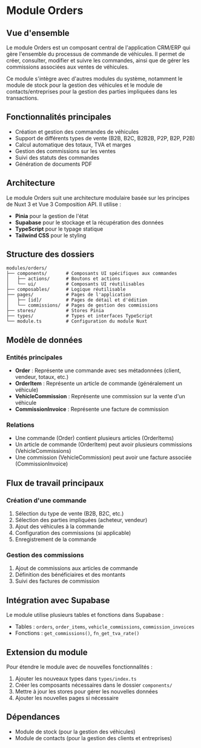 # Module Orders

## Vue d'ensemble

Le module Orders est un composant central de l'application CRM/ERP qui gère l'ensemble du processus de commande de véhicules. Il permet de créer, consulter, modifier et suivre les commandes, ainsi que de gérer les commissions associées aux ventes de véhicules.

Ce module s'intègre avec d'autres modules du système, notamment le module de stock pour la gestion des véhicules et le module de contacts/entreprises pour la gestion des parties impliquées dans les transactions.

## Fonctionnalités principales

- Création et gestion des commandes de véhicules
- Support de différents types de vente (B2B, B2C, B2B2B, P2P, B2P, P2B)
- Calcul automatique des totaux, TVA et marges
- Gestion des commissions sur les ventes
- Suivi des statuts des commandes
- Génération de documents PDF

## Architecture

Le module Orders suit une architecture modulaire basée sur les principes de Nuxt 3 et Vue 3 Composition API. Il utilise :

- **Pinia** pour la gestion de l'état
- **Supabase** pour le stockage et la récupération des données
- **TypeScript** pour le typage statique
- **Tailwind CSS** pour le styling

## Structure des dossiers

```
modules/orders/
├── components/       # Composants UI spécifiques aux commandes
│   ├── actions/      # Boutons et actions
│   └── ui/           # Composants UI réutilisables
├── composables/      # Logique réutilisable
├── pages/            # Pages de l'application
│   ├── [id]/         # Pages de détail et d'édition
│   └── commissions/  # Pages de gestion des commissions
├── stores/           # Stores Pinia
├── types/            # Types et interfaces TypeScript
└── module.ts         # Configuration du module Nuxt
```

## Modèle de données

### Entités principales

- **Order** : Représente une commande avec ses métadonnées (client, vendeur, totaux, etc.)
- **OrderItem** : Représente un article de commande (généralement un véhicule)
- **VehicleCommission** : Représente une commission sur la vente d'un véhicule
- **CommissionInvoice** : Représente une facture de commission

### Relations

- Une commande (Order) contient plusieurs articles (OrderItems)
- Un article de commande (OrderItem) peut avoir plusieurs commissions (VehicleCommissions)
- Une commission (VehicleCommission) peut avoir une facture associée (CommissionInvoice)

## Flux de travail principaux

### Création d'une commande

1. Sélection du type de vente (B2B, B2C, etc.)
2. Sélection des parties impliquées (acheteur, vendeur)
3. Ajout des véhicules à la commande
4. Configuration des commissions (si applicable)
5. Enregistrement de la commande

### Gestion des commissions

1. Ajout de commissions aux articles de commande
2. Définition des bénéficiaires et des montants
3. Suivi des factures de commission

## Intégration avec Supabase

Le module utilise plusieurs tables et fonctions dans Supabase :

- Tables : `orders`, `order_items`, `vehicle_commissions`, `commission_invoices`
- Fonctions : `get_commissions()`, `fn_get_tva_rate()`

## Extension du module

Pour étendre le module avec de nouvelles fonctionnalités :

1. Ajouter les nouveaux types dans `types/index.ts`
2. Créer les composants nécessaires dans le dossier `components/`
3. Mettre à jour les stores pour gérer les nouvelles données
4. Ajouter les nouvelles pages si nécessaire

## Dépendances

- Module de stock (pour la gestion des véhicules)
- Module de contacts (pour la gestion des clients et entreprises) 